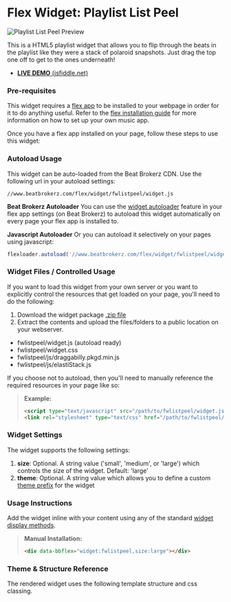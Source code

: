 Flex Widget: Playlist List Peel
=============

![Playlist List Peel Preview](http://www.beatbrokerz.com/flex/widget/fwlistpeel/preview.png)

This is a HTML5 playlist widget that allows you to flip through the beats in the playlist like they were a stack of polaroid snapshots. Just drag the top one off to get to the ones underneath!

* [**LIVE DEMO** (jsfiddle.net)](http://jsfiddle.net/beatbrokerz/X3eY7/)

### Pre-requisites

This widget requires a [flex app](http://www.beatbrokerz.com/flex) to be installed to your webpage in order for it to do anything useful. Refer to the [flex installation guide](http://www.beatbrokerz.com/flex/start) for more information on how to set up your own music app.

Once you have a flex app installed on your page, follow these steps to use this widget:

### Autoload Usage

This widget can be auto-loaded from the Beat Brokerz CDN. Use the following url in your autoload settings:

`//www.beatbrokerz.com/flex/widget/fwlistpeel/widget.js`

**Beat Brokerz Autoloader**
You can use the [widget autoloader](http://www.beatbrokerz.com/flex/start/settings#autoloader) feature in your flex app settings (on Beat Brokerz) to autoload this widget automatically on every page your flex app is installed to.

**Javascript Autoloader**
Or you can autoload it selectively on your pages using javascript:
```javascript
flexloader.autoload('//www.beatbrokerz.com/flex/widget/fwlistpeel/widget.js');
```

### Widget Files / Controlled Usage

If you want to load this widget from your own server or you want to explicitly control the resources that get loaded on your page, you'll need to do the following:

1. Download the widget package [.zip file](https://github.com/beatbrokerz/flex-fwlistpeel/archive/master.zip)
2. Extract the contents and upload the files/folders to a public location on your webserver.

* fwlistpeel/widget.js (autoload ready)
* fwlistpeel/widget.css
* fwlistpeel/js/draggabilly.pkgd.min.js
* fwlistpeel/js/elastiStack.js

If you choose not to autoload, then you'll need to manually reference the required resources in your page like so:

> **Example:** 
> ```html
> <script type="text/javascript" src="/path/to/fwlistpeel/widget.js"></script>
> <link rel="stylesheet" type="text/css" href="/path/to/fwlistpeel/widget.css" />
> ```

### Widget Settings

The widget supports the following settings:

1. **size**: Optional. A string value ('small', 'medium', or 'large') which controls the size of the widget. Default: 'large'
2. **theme**: Optional. A string value which allows you to define a custom [theme prefix](http://www.beatbrokerz.com/flex/widgets/theming) for the widget
 
### Usage Instructions

Add the widget inline with your content using any of the standard [widget display methods](http://www.beatbrokerz.com/flex/widgets#display-methods). 

> **Manual Installation:** 
> ```html
> <div data-bbflex="widget:fwlistpeel,size:large"></div>
> ```

### Theme & Structure Reference

The rendered widget uses the following template structure and css classing.

```html

```
